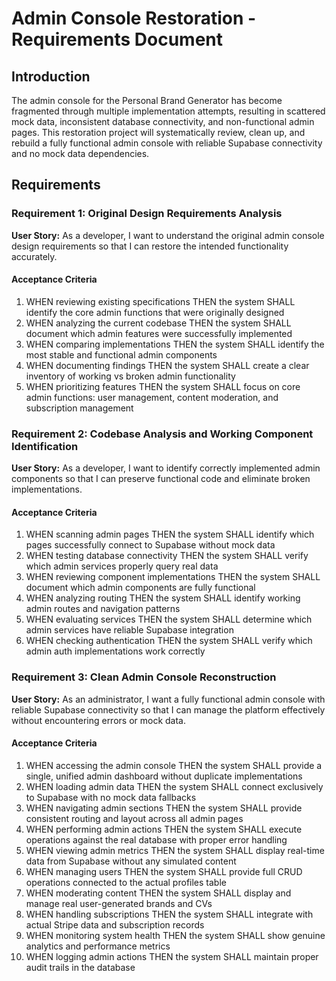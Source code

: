 # Admin Console Restoration - Requirements Document

## Introduction

The admin console for the Personal Brand Generator has become fragmented through multiple implementation attempts, resulting in scattered mock data, inconsistent database connectivity, and non-functional admin pages. This restoration project will systematically review, clean up, and rebuild a fully functional admin console with reliable Supabase connectivity and no mock data dependencies.

## Requirements

### Requirement 1: Original Design Requirements Analysis

**User Story:** As a developer, I want to understand the original admin console design requirements so that I can restore the intended functionality accurately.

#### Acceptance Criteria

1. WHEN reviewing existing specifications THEN the system SHALL identify the core admin functions that were originally designed
2. WHEN analyzing the current codebase THEN the system SHALL document which admin features were successfully implemented
3. WHEN comparing implementations THEN the system SHALL identify the most stable and functional admin components
4. WHEN documenting findings THEN the system SHALL create a clear inventory of working vs broken admin functionality
5. WHEN prioritizing features THEN the system SHALL focus on core admin functions: user management, content moderation, and subscription management

### Requirement 2: Codebase Analysis and Working Component Identification

**User Story:** As a developer, I want to identify correctly implemented admin components so that I can preserve functional code and eliminate broken implementations.

#### Acceptance Criteria

1. WHEN scanning admin pages THEN the system SHALL identify which pages successfully connect to Supabase without mock data
2. WHEN testing database connectivity THEN the system SHALL verify which admin services properly query real data
3. WHEN reviewing component implementations THEN the system SHALL document which admin components are fully functional
4. WHEN analyzing routing THEN the system SHALL identify working admin routes and navigation patterns
5. WHEN evaluating services THEN the system SHALL determine which admin services have reliable Supabase integration
6. WHEN checking authentication THEN the system SHALL verify which admin auth implementations work correctly

### Requirement 3: Clean Admin Console Reconstruction

**User Story:** As an administrator, I want a fully functional admin console with reliable Supabase connectivity so that I can manage the platform effectively without encountering errors or mock data.

#### Acceptance Criteria

1. WHEN accessing the admin console THEN the system SHALL provide a single, unified admin dashboard without duplicate implementations
2. WHEN loading admin data THEN the system SHALL connect exclusively to Supabase with no mock data fallbacks
3. WHEN navigating admin sections THEN the system SHALL provide consistent routing and layout across all admin pages
4. WHEN performing admin actions THEN the system SHALL execute operations against the real database with proper error handling
5. WHEN viewing admin metrics THEN the system SHALL display real-time data from Supabase without any simulated content
6. WHEN managing users THEN the system SHALL provide full CRUD operations connected to the actual profiles table
7. WHEN moderating content THEN the system SHALL display and manage real user-generated brands and CVs
8. WHEN handling subscriptions THEN the system SHALL integrate with actual Stripe data and subscription records
9. WHEN monitoring system health THEN the system SHALL show genuine analytics and performance metrics
10. WHEN logging admin actions THEN the system SHALL maintain proper audit trails in the database